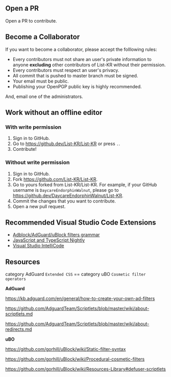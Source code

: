 ## Open a PR
Open a PR to contribute.

## Become a Collaborator
If you want to become a collaborator, please accept the folllowing rules:
 - Every contributors must not share an user's private information to anyone **excluding** other contributors of List-KR without their permission.
 - Every contributors must respect an user's privacy.
 - All commit that is pushed to master branch must be signed.
 - Your email must be public.
 - Publishing your OpenPGP public key is highly recommended.

And, email one of the administrators.

## Work without an offline editor
### With write permission
1. Sign in to GitHub.
2. Go to https://github.dev/List-KR/List-KR or press `.`.
3. Contribute!

### Without write permission
1. Sign in to GitHub.
2. Fork https://github.com/List-KR/List-KR.
3. Go to yours forked from List-KR/List-KR. For example, if your GitHub username is `DaycareEndorphinWalnut`, please go to https://github.dev/DaycareEndorphinWalnut/List-KR.
4. Commit the changes that you want to contribute.
5. Open a new pull request.

## Recommended Visual Studio Code Extensions
 - [Adblock/AdGuard/uBlock filters grammar](https://marketplace.visualstudio.com/items?itemName=adguard.adblock)
 - [JavaScript and TypeScript Nightly](https://marketplace.visualstudio.com/items?itemName=ms-vscode.vscode-typescript-next)
 - [Visual Studio IntelliCode](https://marketplace.visualstudio.com/items?itemName=VisualStudioExptTeam.vscodeintellicode)

## Resources
category AdGuard `Extended CSS` == category uBO `Cosmetic filter operators`


**AdGuard**

https://kb.adguard.com/en/general/how-to-create-your-own-ad-filters

https://github.com/AdguardTeam/Scriptlets/blob/master/wiki/about-scriptlets.md

https://github.com/AdguardTeam/Scriptlets/blob/master/wiki/about-redirects.md

**uBO**

https://github.com/gorhill/uBlock/wiki/Static-filter-syntax

https://github.com/gorhill/uBlock/wiki/Procedural-cosmetic-filters

https://github.com/gorhill/uBlock/wiki/Resources-Library#defuser-scriptlets